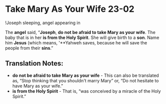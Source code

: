 Take Mary As Your Wife 23-02
==============================

!Joseph sleeping, angel appearing in

The **angel** said, “**Joseph**, **do not be afraid to take Mary as
your wife**. The baby that is in her **is from the Holy Spirit**. She
will give birth to a **son**.  Name him **Jesus** (which means, '**Yahweh
saves, because he will save the people from their **sins**.”

Translation Notes:
------------------

-   **do not be afraid to take Mary as your wife** - This can also be
    translated as, “Stop thinking that you shouldn't marry Mary” or,
    “Do not hesitate to have Mary as your wife.”
-   **is from the Holy Spirit** - That is, “was conceived by a miracle
    of the Holy Spirit.”

